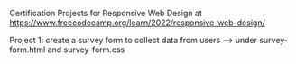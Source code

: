 Certification Projects for Responsive Web Design at https://www.freecodecamp.org/learn/2022/responsive-web-design/

Project 1: create a survey form to collect data from users --> under survey-form.html and survey-form.css
